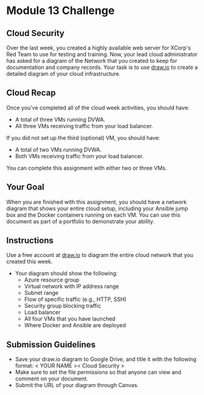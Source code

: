 # Module 13 Challenge

## **Cloud Security**


Over the last week, you created a highly available web server for XCorp's Red Team to use for testing and training. Now, your lead cloud administrator has asked for a diagram of the Network that you created to keep for documentation and company records. Your task is to use [draw.io](https://app.diagrams.net/)
 to create a detailed diagram of your cloud infrastructure.


## **Cloud Recap**

Once you've completed all of the cloud week activities, you should have:

* A total of three VMs running DVWA.
* All three VMs receiving traffic from your load balancer.

If you did not set up the third (optional) VM, you should have:

* A total of two VMs running DVWA.
* Both VMs receiving traffic from your load balancer.

You can complete this assignment with either two or three VMs.


## **Your Goal**

When you are finished with this assignment, you should have a network diagram that shows your entire cloud setup, including your Ansible jump box and the Docker containers running on each VM.
You can use this document as part of a portfolio to demonstrate your ability.


## **Instructions**


Use a free account at [draw.io](https://app.diagrams.net/)
to diagram the entire cloud network that you created this week.

* Your diagram should show the following:
    * Azure resource group
    * Virtual network with IP address range
    * Subnet range
    * Flow of specific traffic (e.g., HTTP, SSH)
    * Security group blocking traffic
    * Load balancer
    * All four VMs that you have launched
    * Where Docker and Ansible are deployed

## **Submission Guidelines**

* Save your draw.io diagram to Google Drive, and title it with the following format: &lt; YOUR NAME >&lt; Cloud Security >
* Make sure to set the file permissions so that anyone can view and comment on your document.
* Submit the URL of your diagram through Canvas.
